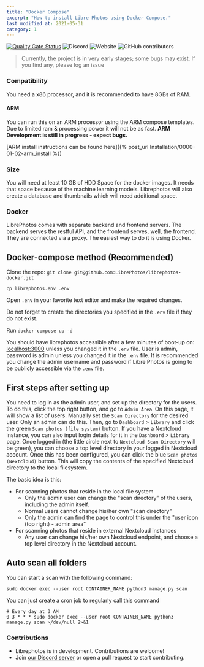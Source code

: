 ```yaml
---
title: "Docker Compose"
excerpt: "How to install Libre Photos using Docker Compose."
last_modified_at: 2021-05-31
category: 1
---
```


[![Quality Gate Status](https://sonarcloud.io/api/project_badges/measure?project=LibrePhotos_ownphotos&metric=alert_status)](https://sonarcloud.io/dashboard?id=LibrePhotos_ownphotos) ![Discord](https://img.shields.io/discord/784619049208250388?style=plastic) ![Website](https://img.shields.io/website?down_color=lightgrey&down_message=offline&style=plastic&up_color=blue&up_message=online&url=https%3A%2F%2Flibrephotos.com) ![GitHub contributors](https://img.shields.io/github/contributors/librephotos/librephotos?style=plastic)

> Currently, the project is in very early stages; some bugs may exist. If you find any, please log an issue

### Compatibility

You need a x86 processor, and it is recommended to have 8GBs of RAM.

#### ARM

You can run this on an ARM processor using the ARM compose templates. Due to limited ram & processing power it will not
be as fast. __ARM Development is still in progress - expect bugs.__

[ARM install instructions can be found here]({% post_url Installation/0000-01-02-arm_install %})

### Size

You will need at least 10 GB of HDD Space for the docker images. It needs that space because of the machine learning
models. Librephotos will also create a database and thumbnails which will need additional space.

### Docker

LibrePhotos comes with separate backend and frontend
servers. The backend serves the restful API, and the frontend serves, well,
the frontend. They are connected via a proxy.
The easiest way to do it is using Docker.

## Docker-compose method (Recommended)

Clone the repo: `git clone git@github.com:LibrePhotos/librephotos-docker.git`

`cp librephotos.env .env`

Open `.env` in your favorite text editor and make the required changes.

Do not forget to create the directories you specified in the `.env` file if they do not exist.

Run `docker-compose up -d`

You should have librephotos accessible after a few minutes of boot-up on: [localhost:3000](http://localhost:3000) 
unless you changed it in the `.env` file.  User is admin, password is admin unless you changed it in the `.env` file.
It is recommended you change the admin username and password if Libre Photos is going to be publicly accessible via the 
`.env` file.

## First steps after setting up

You need to log in as the admin user, and set up the directory for the users. To do this, click the top right button,
and go to `Admin Area`. On this page, it will show a list of users. Manually set the `Scan Directory` for the desired
user. Only an admin can do this. Then, go to `Dashboard` > `Library` and click the green `Scan photos (file system)`
button. If you have a Nextcloud instance, you can also input login details for it in the `Dashboard` > `Library` page.
Once logged in (the little circle next to `Nextcloud Scan Directory` will be green), you can choose a top level
directory in your logged in Nextcloud account. Once this has been configured, you can click the blue `Scan photos
(Nextcloud)` button. This will copy the contents of the specified Nextcloud directory to the local filesystem.

The basic idea is this:

- For scanning photos that reside in the local file system
  - Only the admin user can change the "scan directory" of the users, including the admin itself.
  - Normal users cannot change his/her own "scan directory"
  - Only the admin can find the page to control this under the "user icon (top right) - admin area"
- For scanning photos that reside in external Nextcloud instances
  - Any user can change his/her own Nextcloud endpoint, and choose a top level directory in the Nextcloud account.

## Auto scan all folders

You can start a scan with the following command: 
~~~
sudo docker exec --user root CONTAINER_NAME python3 manage.py scan
~~~
You can just create a cron job to regularly call this command
~~~
# Every day at 3 AM
0 3 * * * sudo docker exec --user root CONTAINER_NAME python3 manage.py scan >/dev/null 2>&1
~~~

### Contributions

- Librephotos is in development. Contributions are welcome!
- Join [our Discord server](https://discord.gg/xwRvtSDGWb) or open a pull request to start contributing.
